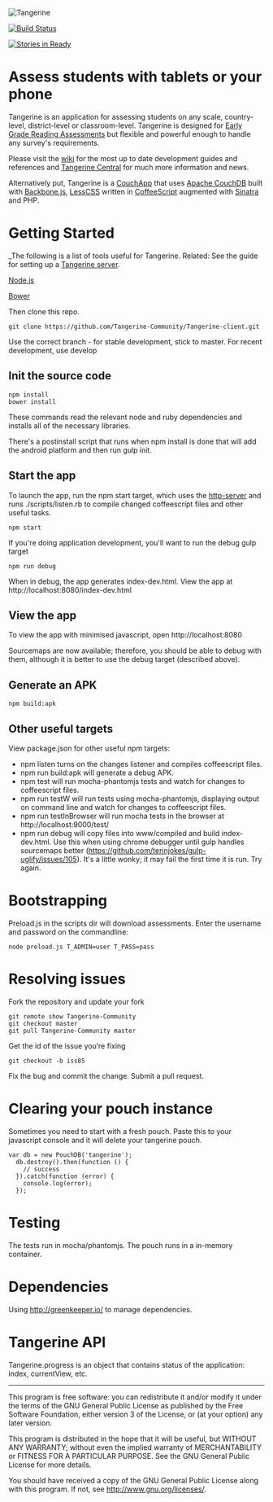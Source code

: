 
![Tangerine](http://www.tangerinecentral.org/sites/default/files/tangerine-logo-150.png)

[![Build Status](https://travis-ci.org/chrisekelley/Tangerine-client.svg?branch=marionette)](https://travis-ci.org/chrisekelley/Tangerine-client)

[![Stories in Ready](https://badge.waffle.io/Tangerine-Community/Tangerine-client.png?label=ready&title=Ready)](https://waffle.io/Tangerine-Community/Tangerine-client)

# Assess students with tablets or your phone

Tangerine is an application for assessing students on any scale, country-level, district-level or classroom-level.
Tangerine is designed for [Early Grade Reading Assessments](https://www.eddataglobal.org/reading/) but flexible and powerful enough to handle any survey's requirements.

Please visit the [wiki](https://github.com/Tangerine-Community/Tangerine/wiki) for the most up to date development guides
and references and [Tangerine Central](http://www.tanerinecentral.org) for much more information and news.

Alternatively put, Tangerine is a [CouchApp](http://couchapp.org/page/index) that uses
[Apache CouchDB](http://couchdb.apache.org/) built with [Backbone.js](http://backbonejs.org/), [LessCSS](http://lesscss.org/) written in [CoffeeScript](http://coffeescript.org/) augmented with [Sinatra](http://www.sinatrarb.com/) and PHP.

# Getting Started

_The following is a list of tools useful for Tangerine. Related: See the guide for setting up a
[Tangerine server](https://github.com/Tangerine-Community/Tangerine/wiki/Tangerine-Server).

[Node.js](https://nodejs.org/en/)

[Bower](http://bower.io)

Then clone this repo.

    git clone https://github.com/Tangerine-Community/Tangerine-client.git
	
Use the correct branch - for stable development, stick to master. For recent development, use develop

## Init the source code

    npm install
    bower install

These commands read the relevant node and ruby dependencies and installs all of the necessary libraries.

There's a postinstall script that runs when npm install is done that will add the android platform and then run gulp init.

## Start the app

To launch the app, run the npm start target, which uses the [http-server](https://www.npmjs.com/package/http-server)
and runs ./scripts/listen.rb to compile changed coffeescript files and other useful tasks.

    npm start
    
If you're doing application development, you'll want to run the debug gulp target

    npm run debug
    
When in debug, the app generates index-dev.html. View the app at http://localhost:8080/index-dev.html

## View the app

To view the app with minimised javascript, open http://localhost:8080

Sourcemaps are now available; therefore, you should be able to debug with them, although it is better to use the debug target (described above).

## Generate an APK

    npm build:apk

## Other useful targets

View package.json for other useful npm targets:

 - npm listen turns on the changes listener and compiles coffeescript files.
 - npm run build:apk will generate a debug APK.
 - npm test will run mocha-phantomjs tests and watch for changes to coffeescript files.
 - npm run testW will run tests using mocha-phantomjs, displaying output on command line and watch for changes to coffeescript files.
 - npm run testInBrowser will run mocha tests in the browser at http://localhost:9000/test/
 - npm run debug will copy files into www/compiled and build index-dev.html. Use this when using chrome debugger until gulp 
   handles sourcemaps better (https://github.com/terinjokes/gulp-uglify/issues/105). It's a little wonky; it may fail the first time it is run. Try again.
   
# Bootstrapping

Preload.js in the scripts dir will download assessments. Enter the username and password on the commandline:

    node preload.js T_ADMIN=user T_PASS=pass
    
# Resolving issues

Fork the repository and update your fork

    git remote show Tangerine-Community
    git checkout master
    git pull Tangerine-Community master

Get the id of the issue you’re fixing

    git checkout -b iss85

Fix the bug and commit the change. Submit a pull request.
    
# Clearing your pouch instance

Sometimes you need to start with a fresh pouch. Paste this to your javascript console and it will delete your tangerine pouch.

    var db = new PouchDB('tangerine');
      db.destroy().then(function () {
        // success
      }).catch(function (error) {
        console.log(error);
      });

# Testing

The tests run in mocha/phantomjs. The pouch runs in a in-memory container.

# Dependencies

Using http://greenkeeper.io/ to manage dependencies.

# Tangerine API

Tangerine.progress is an object that contains status of the application: index, currentView, etc.

----

This program is free software: you can redistribute it and/or modify it under the terms of the GNU General Public License as published by the Free Software Foundation, either version 3 of the License, or (at your option) any later version.

This program is distributed in the hope that it will be useful, but WITHOUT ANY WARRANTY; without even the implied warranty of MERCHANTABILITY or FITNESS FOR A PARTICULAR PURPOSE.  See the GNU General Public License for more details.

You should have received a copy of the GNU General Public License along with this program.  If not, see <http://www.gnu.org/licenses/>.
